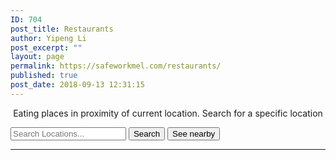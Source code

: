 ```yaml
---
ID: 704
post_title: Restaurants
author: Yipeng Li
post_excerpt: ""
layout: page
permalink: https://safeworkmel.com/restaurants/
published: true
post_date: 2018-09-13 12:31:15
---
```

<p style="text-align: center;">Eating places in proximity of current location. Search for a specific location</p>


<style>
        input[type=text], select, textarea {<br />
            width: 50%;<br />
            padding: 20px;<br />
            border: 1px solid #ccc;<br />
            border-radius: 12px;<br />
            resize: vertical;<br />
        }<br />
        .button {<br />
            background-color: #008CBA;<br />
            border: none;<br />
            color: white;<br />
            padding: 11px;<br />
            text-align: center;<br />
            text-decoration: none;<br />
            display: inline-block;<br />
            font-size: 16px;<br />
            margin: 4px 2px;<br />
            cursor: pointer;<br />
        }<br />
        .button1 {<br />
            border-radius: 12px;<br />
            width: 150px;<br />
        }<br />
    </style>    <meta charset="UTF-8">
<meta name="viewport" content="width=device-width, initial-scale=1.0">
<meta http-equiv="X-UA-Compatible" content="ie=edge">
<!--https://code.jquery.com/jquery-3.3.1.js
    https://code.jquery.com/jquery-3.3.1.min.js -->
<title>Near Restaurant</title>
     	<link rel="stylesheet" href="https://fonts.googleapis.com/css?family=Open+Sans:300,400"><!-- Google web font "Open Sans" -->
<p id="demo"></p>
                        <input type="text" id="localtion" name="localtion" placeholder="Search Locations..." required="">
<button type="submit" onclick="codeAddress()">Search</button>
<button title="Click here for current location" onclick="getLocation()" type="submit">See nearby</button>

<hr>